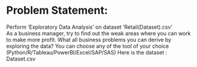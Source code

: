 # Problem Statement:

Perform ‘Exploratory Data Analysis’ on dataset ‘Retail(Dataset).csv’ <br>
As a business manager, try to find out the weak areas where you can work to make more profit.
What all business problems you can derive by exploring the data?
You can choose any of the tool of your choice
(Python/R/Tableau/PowerBI/Excel/SAP/SAS)
Here is the dataset : Dataset.csv
